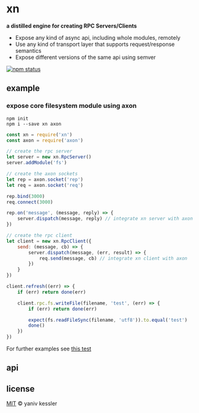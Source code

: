 # xn

**a distilled engine for creating RPC Servers/Clients**

- Expose any kind of async api, including whole modules, remotely
- Use any kind of transport layer that supports request/response semantics
- Expose different versions of the same api using semver

[![npm status](http://img.shields.io/npm/v/xn.svg?style=flat-square)](https://www.npmjs.org/package/xn) 

## example

### expose core filesystem module using axon
```
npm init
npm i --save xn axon
```

```js
const xn = require('xn')
const axon = require('axon')

// create the rpc server
let server = new xn.RpcServer()           
server.addModule('fs')

// create the axon sockets
let rep = axon.socket('rep')
let req = axon.socket('req')

rep.bind(3000)
req.connect(3000)

rep.on('message', (message, reply) => {
    server.dispatch(message, reply) // integrate xn server with axon
})

// create the rpc client
let client = new xn.RpcClient({
    send: (message, cb) => {
        server.dispatch(message, (err, result) => {
            req.send(message, cb) // integrate xn client with axon
        })
    }
})

client.refresh((err) => {
    if (err) return done(err)

    client.rpc.fs.writeFile(filename, 'test', (err) => {
        if (err) return done(err)

        expect(fs.readFileSync(filename, 'utf8')).to.equal('test')
        done()
    })
})
```
For further examples see [this test](/test/integration.test.js)

## api

[//]: # (start marker for auto doc)

[//]: # (end marker for auto doc)

## license

[MIT](http://opensource.org/licenses/MIT) © yaniv kessler
